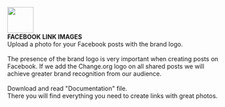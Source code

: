 <img src="http://noticias-ar.changedotorgcontent.com/wp-content/uploads/sites/9/2017/01/change-org-logomark_red.png" height= "60"><br><b>FACEBOOK LINK IMAGES</b><br>
Upload a photo for your Facebook posts with the brand logo.<br><br>
The presence of the brand logo is very important when creating posts on Facebook. If we add the Change.org logo on all shared posts we will achieve greater brand recognition from our audience.
<br><br>
Download and read "Documentation" file. <br>
There you will find everything you need to create links with great photos.
